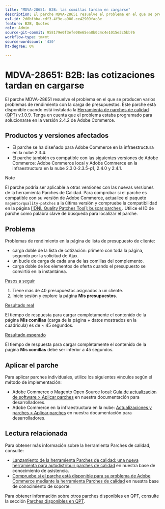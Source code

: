 ```yaml
---
title: "MDVA-28651: B2B: las comillas tardan en cargarse"
description: El parche MDVA-28651 resuelve el problema en el que se producen varios problemas de rendimiento con la carga de presupuestos. Este parche está disponible cuando está instalada la [Quality Patches Tool (QPT)](/help/announcements/adobe-commerce-announcements/magento-quality-patches-released-new-tool-to-self-serve-quality-patches.md) v.1.0.9. Tenga en cuenta que el problema estaba programado para solucionarse en la versión 2.4.2 de Adobe Commerce.
exl-id: 2d0bfbba-cdf3-4f9e-a900-ce42909fac8e
feature: B2B, Quotes
role: Admin
source-git-commit: 958179e0f3efe08e65ea8b0c4c4e1015e3c5bb76
workflow-type: tm+mt
source-wordcount: '430'
ht-degree: 0%

---
```


# MDVA-28651: B2B: las cotizaciones tardan en cargarse

El parche MDVA-28651 resuelve el problema en el que se producen varios problemas de rendimiento con la carga de presupuestos. Este parche está disponible cuando está instalada la [Herramienta de parches de calidad (QPT)](/help/announcements/adobe-commerce-announcements/magento-quality-patches-released-new-tool-to-self-serve-quality-patches.md) v.1.0.9. Tenga en cuenta que el problema estaba programado para solucionarse en la versión 2.4.2 de Adobe Commerce.

## Productos y versiones afectados

* El parche se ha diseñado para Adobe Commerce en la infraestructura en la nube 2.3.4.
* El parche también es compatible con las siguientes versiones de Adobe Commerce: Adobe Commerce local y Adobe Commerce en la infraestructura en la nube 2.3.0-2.3.5-p1, 2.4.0 y 2.4.1.

>[!NOTE]
>
>El parche podría ser aplicable a otras versiones con las nuevas versiones de la herramienta Parches de Calidad. Para comprobar si el parche es compatible con su versión de Adobe Commerce, actualice el paquete `magento/quality-patches` a la última versión y compruebe la compatibilidad en la página [[!DNL Quality Patches Tool]: buscar parches ](https://devdocs.magento.com/quality-patches/tool.html#patch-grid). Utilice el ID de parche como palabra clave de búsqueda para localizar el parche.

## Problema

Problemas de rendimiento en la página de lista de presupuesto de cliente:

* carga doble de la lista de cotización: primero con toda la página, segundo por la solicitud de Ajax.
* un bucle de carga de cada una de las comillas del complemento.
* carga doble de los elementos de oferta cuando el presupuesto se convirtió en la instantánea.

<u>Pasos a seguir</u>

1. Tiene más de 40 presupuestos asignados a un cliente.
1. Inicie sesión y explore la página **Mis presupuestos**.

<u>Resultado real</u>

El tiempo de respuesta para cargar completamente el contenido de la página **Mis comillas** (carga de la página + datos mostrados en la cuadrícula) es de ~ 45 segundos.

<u>Resultado esperado</u>

El tiempo de respuesta para cargar completamente el contenido de la página **Mis comillas** debe ser inferior a 45 segundos.

## Aplicar el parche

Para aplicar parches individuales, utilice los siguientes vínculos según el método de implementación:

* Adobe Commerce o Magento Open Source local: [Guía de actualización de software > Aplicar parches](https://devdocs.magento.com/guides/v2.4/comp-mgr/patching/mqp.html) en nuestra documentación para desarrolladores.
* Adobe Commerce en la infraestructura en la nube: [Actualizaciones y parches > Aplicar parches](https://devdocs.magento.com/cloud/project/project-patch.html) en nuestra documentación para desarrolladores.

## Lectura relacionada

Para obtener más información sobre la herramienta Parches de calidad, consulte:

* [Lanzamiento de la herramienta Parches de calidad: una nueva herramienta para autodistribuir parches de calidad](/help/announcements/adobe-commerce-announcements/magento-quality-patches-released-new-tool-to-self-serve-quality-patches.md) en nuestra base de conocimiento de asistencia.
* [Compruebe si el parche está disponible para su problema de Adobe Commerce mediante la herramienta Parches de calidad](/help/support-tools/patches-available-in-qpt-tool/check-patch-for-magento-issue-with-magento-quality-patches.md) en nuestra base de conocimiento de soporte.

Para obtener información sobre otros parches disponibles en QPT, consulte la sección [Parches disponibles en QPT](https://support.magento.com/hc/en-us/sections/360010506631-Patches-available-in-MQP-tool-).

